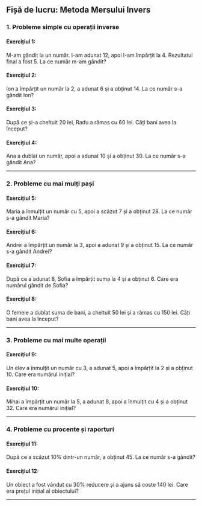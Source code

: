 ## **Fișă de lucru: Metoda Mersului Invers**

### 1. **Probleme simple cu operații inverse**

#### **Exercițiul 1:**

M-am gândit la un număr. I-am adunat 12, apoi l-am împărțit la 4. Rezultatul final a fost 5. La ce număr m-am gândit?

#### **Exercițiul 2:**

Ion a împărțit un număr la 2, a adunat 6 și a obținut 14. La ce număr s-a gândit Ion?

#### **Exercițiul 3:**

După ce și-a cheltuit 20 lei, Radu a rămas cu 60 lei. Câți bani avea la început?

#### **Exercițiul 4:**

Ana a dublat un număr, apoi a adunat 10 și a obținut 30. La ce număr s-a gândit Ana?

---

### 2. **Probleme cu mai mulți pași**

#### **Exercițiul 5:**

Maria a înmulțit un număr cu 5, apoi a scăzut 7 și a obținut 28. La ce număr s-a gândit Maria?

#### **Exercițiul 6:**

Andrei a împărțit un număr la 3, apoi a adunat 9 și a obținut 15. La ce număr s-a gândit Andrei?

#### **Exercițiul 7:**

După ce a adunat 8, Sofia a împărțit suma la 4 și a obținut 6. Care era numărul gândit de Sofia?

#### **Exercițiul 8:**

O femeie a dublat suma de bani, a cheltuit 50 lei și a rămas cu 150 lei. Câți bani avea la început?

---

### 3. **Probleme cu mai multe operații**

#### **Exercițiul 9:**

Un elev a înmulțit un număr cu 3, a adunat 5, apoi a împărțit la 2 și a obținut 10. Care era numărul inițial?

#### **Exercițiul 10:**

Mihai a împărțit un număr la 5, a adunat 8, apoi a înmulțit cu 4 și a obținut 32. Care era numărul inițial?

---

### 4. **Probleme cu procente și raporturi**

#### **Exercițiul 11:**

După ce a scăzut 10% dintr-un număr, a obținut 45. La ce număr s-a gândit?

#### **Exercițiul 12:**

Un obiect a fost vândut cu 30% reducere și a ajuns să coste 140 lei. Care era prețul inițial al obiectului?

---